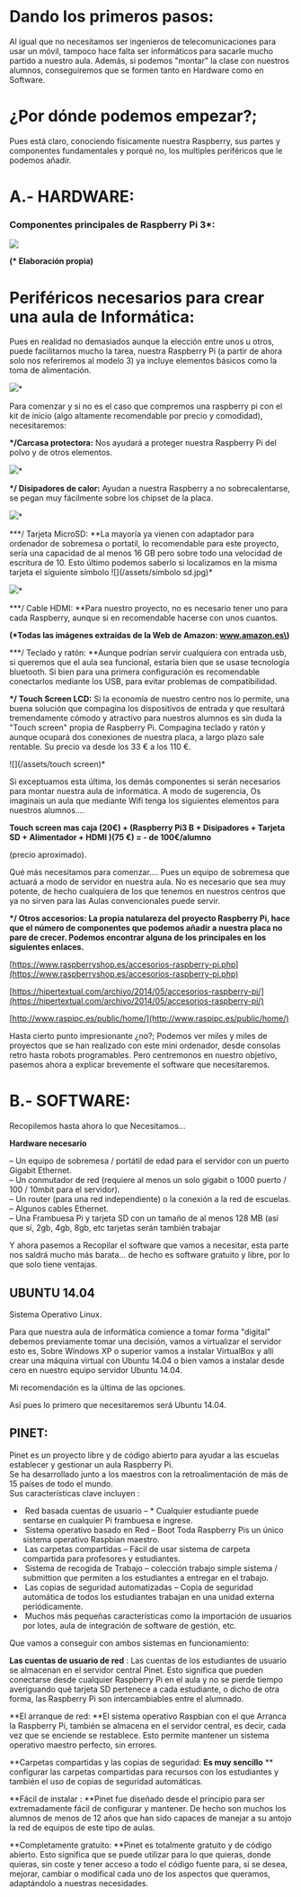 # Dando los primeros pasos:

Al igual que no necesitamos ser ingenieros de telecomunicaciones para usar un móvil, tampoco hace falta ser informáticos para sacarle mucho partido a nuestro aula. Además, si podemos "montar" la clase con nuestros alumnos, conseguiremos que se formen tanto en Hardware como en Software.

# ¿Por dónde podemos empezar?;

Pues está claro, conociendo físicamente nuestra Raspberry, sus partes y componentes fundamentales y porqué no, los multiples periféricos que le podemos añadir.

# A.- HARDWARE:

### Componentes principales de Raspberry Pi 3\*:

![](/assets/componentes.jpg)

**\(\* Elaboración propia\)**

# Periféricos necesarios para crear una aula de Informática:

Pues en realidad no demasiados aunque la elección entre unos u otros, puede facilitarnos mucho la tarea, nuestra Raspberry Pi \(a partir de ahora solo nos referiremos al modelo 3\) ya incluye elementos básicos como la toma  de alimentación.

![](/assets/cargador.jpg)\*

Para comenzar y si no es el caso que compremos una raspberry pi con el kit de inicio \(algo altamente recomendable por precio y comodidad\), necesitaremos:

**\*/Carcasa protectora:** Nos ayudará a proteger nuestra Raspberry Pi del polvo y de otros elementos.

![](/assets/carcasa.jpg)\*

**\*/ Disipadores de calor:** Ayudan a nuestra Raspberry a no sobrecalentarse, se pegan muy fácilmente sobre los chipset de la placa.

![](/assets/disipadores.jpg)\*

**\*/ Tarjeta MicroSD: **La mayoría ya vienen con adaptador para ordenador de sobremesa o portatil, lo recomendable para este proyecto, sería una capacidad de al menos 16 GB pero sobre todo una velocidad de escritura de 10. Esto último podemos saberlo si localizamos en la misma tarjeta el siguiente símbolo ![](/assets/simbolo sd.jpg)\*

![](/assets/sd.jpg)\*

**\*/ Cable HDMI: **Para nuestro proyecto, no es necesario tener uno para cada Raspberry, aunque si en recomendable hacerse con unos cuantos.

**\(\*Todas las imágenes extraídas de la Web de Amazon: www.amazon.es\)**

**\*/ Teclado y ratón: **Aunque podrían servir cualquiera con entrada usb, si queremos que el aula sea funcional, estaría bien que se usase tecnología bluetooth. Si bien para una primera configuración es recomendable conectarlos mediante los USB, para evitar problemas de compatibilidad.

**\*/ Touch Screen LCD:** Si la economía de nuestro centro nos lo permite, una buena solución que compagina los dispositivos de entrada y que resultará tremendamente cómodo y atractivo para nuestros alumnos es sin duda la "Touch screen" propia de Raspberry Pi. Compagina teclado y ratón y aunque ocupará dos conexiones de nuestra placa, a largo plazo sale rentable. Su precio va desde los 33 € a los 110 €.

![](/assets/touch screen)\*

Si exceptuamos esta última, los demás componentes si serán necesarios para montar nuestra aula de informática. A modo de sugerencia, Os imaginais un aula que mediante Wifi tenga los siguientes elementos para nuestros alumnos....

**Touch screen mas caja \(20€\) + \(Raspberry Pi3 B + Disipadores + Tarjeta SD + Alimentador + HDMI \)\(75 €\) = - de 100€/alumno**

\(precio aproximado\).

Qué más necesitamos para comenzar.... Pues un equipo de sobremesa que actuará a modo de servidor en nuestra aula. No es necesario que sea muy potente, de hecho cualquiera de los que tenemos en nuestros centros que ya no sirven para las Aulas convencionales puede servir.

**\*/ Otros accesorios: La propia natulareza del proyecto Raspberry Pi, hace que el número de componentes que podemos añadir a nuestra placa no pare de crecer. Podemos encontrar alguna de los principales en los siguientes enlaces.**

[https://www.raspberryshop.es/accesorios-raspberry-pi.php](https://www.raspberryshop.es/accesorios-raspberry-pi.php)

[https://hipertextual.com/archivo/2014/05/accesorios-raspberry-pi/](https://hipertextual.com/archivo/2014/05/accesorios-raspberry-pi/)

[http://www.raspipc.es/public/home/](http://www.raspipc.es/public/home/)

Hasta cierto punto impresionante ¿no?; Podemos ver miles y miles de proyectos que se han realizado con este mini ordenador, desde consolas retro hasta robots programables. Pero centremonos en nuestro objetivo, pasemos ahora a explicar brevemente el software que necesitaremos.

# B.- SOFTWARE:

Recopilemos hasta ahora lo que Necesitamos...

**Hardware necesario**

– Un equipo de sobremesa / portátil de edad para el servidor con un puerto Gigabit Ethernet.  
– Un conmutador de red \(requiere al menos un solo gigabit o 1000 puerto / 100 / 10mbit para el servidor\).  
– Un router \(para una red independiente\) o la conexión a la red de escuelas.  
– Algunos cables Ethernet.  
– Una Frambuesa Pi y tarjeta SD con un tamaño de al menos 128 MB \(así que sí, 2gb, 4gb, 8gb, etc tarjetas serán también trabajar

Y ahora pasemos a Recopilar el software que vamos a necesitar, esta parte nos saldrá mucho más barata... de hecho es software gratuito y libre, por lo que solo tiene ventajas.

## UBUNTU 14.04

Sistema Operativo Linux.

Para que nuestra aula de informática comience a tomar forma "digital" debemos previamente tomar una decisión, vamos a virtualizar el servidor esto es, Sobre Windows XP o superior vamos a instalar VirtualBox y allí crear una máquina virtual con Ubuntu 14.04 o bien vamos a instalar desde cero en nuestro equipo servidor Ubuntu 14.04.

Mi recomendación es la última de las opciones.

Así pues lo primero que necesitaremos será Ubuntu 14.04.

## **PINET:**

Pinet es un proyecto libre y de código abierto para ayudar a las escuelas establecer y gestionar un aula Raspberry Pi.  
Se ha desarrollado junto a los maestros con la retroalimentación de más de 15 países de todo el mundo.  
Sus características clave incluyen :

*  Red basada cuentas de usuario – \* Cualquier estudiante puede sentarse en cualquier Pi frambuesa e ingrese.
*  Sistema operativo basado en Red – Boot Toda Raspberry Pis un único sistema operativo Raspbian maestro.
*  Las carpetas compartidas – Fácil de usar sistema de carpeta compartida para profesores y estudiantes.
*  Sistema de recogida de Trabajo – colección trabajo simple sistema / submittion que permiten a los estudiantes a entregar en el trabajo.
*  Las copias de seguridad automatizadas – Copia de seguridad automática de todos los estudiantes trabajan en una unidad externa periódicamente.
*  Muchos más pequeñas características como la importación de usuarios por lotes, aula de integración de software de gestión, etc.



Que vamos a conseguir con ambos sistemas en funcionamiento:

**Las cuentas de usuario de red** : Las cuentas de los estudiantes de usuario se almacenan en el servidor central Pinet. Esto significa que pueden conectarse desde cualquier Raspberry Pi en el aula y no se pierde tiempo averiguando qué tarjeta SD pertenece a cada estudiante, o dicho de otra forma, las Raspberry Pi son intercambiables entre el alumnado.

**El arranque de red: **El sistema operativo Raspbian con el que Arranca la Raspberry Pi, también se almacena en el servidor central, es decir, cada vez que se enciende se restablece. Esto  permite mantener un sistema operativo maestro perfecto, sin errores.

**Carpetas compartidas y las copias de seguridad: **Es muy sencillo** ** configurar las carpetas compartidas para recursos con los estudiantes y también el uso de  copias de seguridad automáticas.

**Fácil de instalar : **Pinet fue diseñado desde el principio para ser extremadamente fácil de configurar y mantener. De hecho son muchos los alumnos de menos de 12 años que han sido capaces de manejar a su antojo la red de equipos de este tipo de aulas.

**Completamente gratuito: **Pinet es totalmente gratuito y de código abierto. Esto significa que se puede utilizar para lo que quieras, donde quieras, sin coste y tener acceso a todo el código fuente para, si se desea, mejorar, cambiar o modifical cada uno de los aspectos que queramos, adaptándolo a nuestras necesidades.





